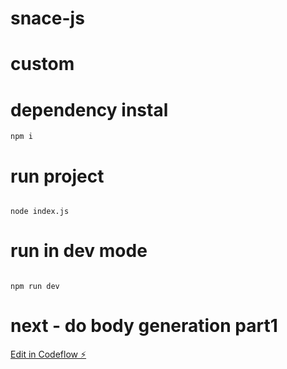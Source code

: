# snace-js

# custom

# dependency instal

```
npm i
```

# run project

```

node index.js

```

# run in dev mode

```

npm run dev

```

# next - do body generation part1

[Edit in Codeflow ⚡️](https://stackblitz.com/~/github.com/BladeTC/snace-js)

```

```

